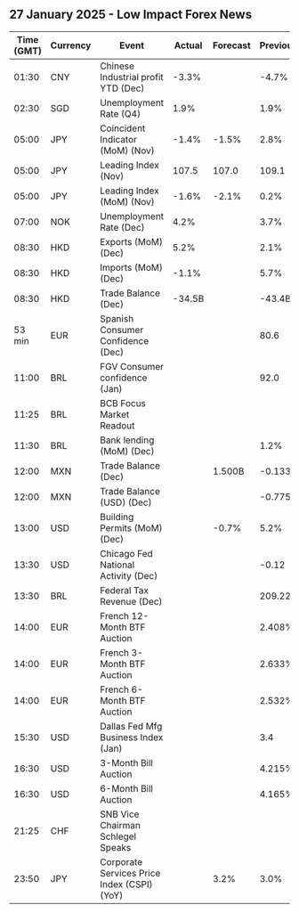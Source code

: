 ## 27 January 2025 - Low Impact Forex News

| Time (GMT) | Currency | Event | Actual | Forecast | Previous |
|------|----------|-------|--------|----------|----------|
| 01:30 | CNY | Chinese Industrial profit YTD (Dec) | -3.3% |  | -4.7% |
| 02:30 | SGD | Unemployment Rate (Q4) | 1.9% |  | 1.9% |
| 05:00 | JPY | Coincident Indicator (MoM) (Nov) | -1.4% | -1.5% | 2.8% |
| 05:00 | JPY | Leading Index (Nov) | 107.5 | 107.0 | 109.1 |
| 05:00 | JPY | Leading Index (MoM) (Nov) | -1.6% | -2.1% | 0.2% |
| 07:00 | NOK | Unemployment Rate (Dec) | 4.2% |  | 3.7% |
| 08:30 | HKD | Exports (MoM) (Dec) | 5.2% |  | 2.1% |
| 08:30 | HKD | Imports (MoM) (Dec) | -1.1% |  | 5.7% |
| 08:30 | HKD | Trade Balance (Dec) | -34.5B |  | -43.4B |
| 53 min | EUR | Spanish Consumer Confidence (Dec) |  |  | 80.6 |
| 11:00 | BRL | FGV Consumer confidence (Jan) |  |  | 92.0 |
| 11:25 | BRL | BCB Focus Market Readout |  |  |  |
| 11:30 | BRL | Bank lending (MoM) (Dec) |  |  | 1.2% |
| 12:00 | MXN | Trade Balance (Dec) |  | 1.500B | -0.133B |
| 12:00 | MXN | Trade Balance (USD) (Dec) |  |  | -0.775B |
| 13:00 | USD | Building Permits (MoM) (Dec) |  | -0.7% | 5.2% |
| 13:30 | USD | Chicago Fed National Activity (Dec) |  |  | -0.12 |
| 13:30 | BRL | Federal Tax Revenue (Dec) |  |  | 209.22B |
| 14:00 | EUR | French 12-Month BTF Auction |  |  | 2.408% |
| 14:00 | EUR | French 3-Month BTF Auction |  |  | 2.633% |
| 14:00 | EUR | French 6-Month BTF Auction |  |  | 2.532% |
| 15:30 | USD | Dallas Fed Mfg Business Index (Jan) |  |  | 3.4 |
| 16:30 | USD | 3-Month Bill Auction |  |  | 4.215% |
| 16:30 | USD | 6-Month Bill Auction |  |  | 4.165% |
| 21:25 | CHF | SNB Vice Chairman Schlegel Speaks |  |  |  |
| 23:50 | JPY | Corporate Services Price Index (CSPI) (YoY) |  | 3.2% | 3.0% |
